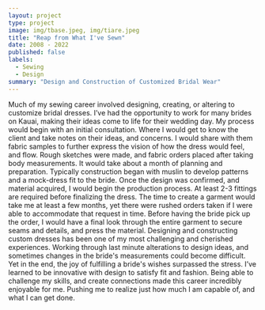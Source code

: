 ```yaml
---
layout: project
type: project
image: img/tbase.jpeg, img/tiare.jpeg
title: "Reap from What I've Sewn"
date: 2008 - 2022
published: false
labels:
  - Sewing
  - Design
summary: "Design and Construction of Customized Bridal Wear"
---
```


Much of my sewing career involved designing, creating, or altering to customize bridal dresses. I’ve had the opportunity to work for many brides on Kauai, making their ideas come to life for their wedding day. My process would begin with an initial consultation. Where I would get to know the client and take notes on their ideas, and concerns. I would share with them fabric samples to further express the vision of how the dress would feel, and flow. Rough sketches were made, and fabric orders placed after taking body measurements. 
	It would take about a month of planning and preparation. Typically construction began with muslin to develop patterns and a mock-dress fit to the bride. Once the design was confirmed, and material acquired, I would begin the production process. At least 2-3 fittings are required before finalizing the dress. The time to create a garment would take me at least a few months, yet there were rushed orders taken if I were able to accommodate that request in time. Before having the bride pick up the order, I would have a final look through the entire garment to secure seams and details, and press the material.
	Designing and constructing custom dresses has been one of my most challenging and cherished experiences. Working through last minute alterations to design ideas, and sometimes changes in the bride's measurements could become difficult. Yet in the end, the joy of fulfilling a bride's wishes surpassed the stress. I’ve learned to be innovative with design to satisfy fit and fashion. Being able to challenge my skills, and create connections made this career incredibly enjoyable for me. Pushing me to realize just how much I am capable of, and what I can get done.

